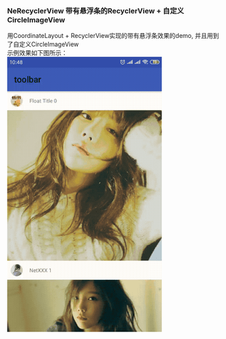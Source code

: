### NeRecyclerView 带有悬浮条的RecyclerView + 自定义CircleImageView
用CoordinateLayout + RecyclerView实现的带有悬浮条效果的demo, 并且用到了自定义CircleImageView  
示例效果如下图所示：  
![image](http://github.com/tianyalu/NeRecyclerView/blob/master/show/show.gif)
